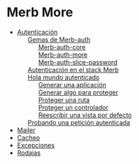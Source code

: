 # Merb More

<ul class='toc'>
	<li><a href='/es/merb-more/authentication'>Autenticación</a>
		<ul style='list-style: none;'>
			<li><a href='/es/merb-more/authentication#merbauth_gems'>Gemas de Merb-auth</a>
				<ul style='list-style: none;'>
					<li><a href='/es/merb-more/authentication#merbauthcore'>Merb-auth-core</a></li>
					<li><a href='/es/merb-more/authentication#merbauthmore'>Merb-auth-more</a></li>
					<li><a href='/es/merb-more/authentication#merbauthslicepassword'>Merb-auth-slice-password</a></li>
				</ul>
			</li>
			<li><a href='/es/merb-more/authentication#authentication_in_merb_stack'>Autenticación en el stack Merb</a></li>
			<li><a href='/es/merb-more/authentication#authenticated_hello_world'>Hola mundo autenticado</a>
				<ul style='list-style: none;'>
					<li><a href='/es/merb-more/authentication#generate_an_application'>Generar una aplicación</a></li>
					<li><a href='/es/merb-more/authentication#generate_something_to_protect'>Generar algo para proteger</a></li>
					<li><a href='/es/merb-more/authentication#protect_the_route'>Proteger una ruta</a></li>
					<li><a href='/es/merb-more/authentication#protect_the_controller'>Proteger un controlador</a></li>
					<li><a href='/es/merb-more/authentication#overwrite_the_default_views'>Reescribir una vista por defecto</a></li>
				</ul>
			</li>
			<li><a href='/es/merb-more/authentication#testing_an_authenticated_request'>Probando una petición autenticada</a></li>
		</ul>
	</li>
	<li><a href='/es/merb-more/mailer'>Mailer</a></li>
	<li><a href='/es/merb-more/caching'>Cacheo</a></li>
	<li><a href='/es/merb-more/exceptions'>Excepciones</a></li>
	<li><a href='/es/merb-more/slices'>Rodajas</a></li>
</ul>
